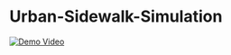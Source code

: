# Urban-Sidewalk-Simulation

[![Demo Video](https://drive.google.com/uc?export=download&id=1EEZ7r2rsw5ymLimSU1SFjb_4NfgU-vz3)](https://drive.google.com/file/d/1LChk_4wPNbSdgci-rMZb1MXSh19oyUfr/view?usp=sharing)
